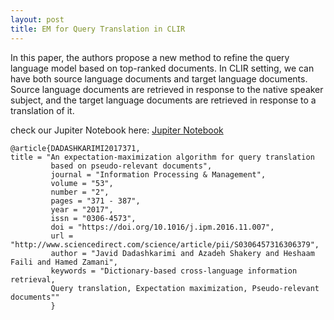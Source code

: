 ```yaml
---
layout: post
title: EM for Query Translation in CLIR
---
```


In this paper, the authors propose a new method to refine the query language model based on top-ranked documents. In CLIR setting, we can have both source language documents and target language documents. Source language documents are retrieved in response to the native speaker subject, and the target language documents are retrieved in response to a translation of it.

check our Jupiter Notebook here:
<a href="https://github.com/dadashkarimi/EM4QT/blob/master/em4qt.ipynb">Jupiter Notebook</a> 

```
@article{DADASHKARIMI2017371,
title = "An expectation-maximization algorithm for query translation 
         based on pseudo-relevant documents",
         journal = "Information Processing & Management",
         volume = "53",
         number = "2",
         pages = "371 - 387",
         year = "2017",
         issn = "0306-4573",
         doi = "https://doi.org/10.1016/j.ipm.2016.11.007",
         url = "http://www.sciencedirect.com/science/article/pii/S0306457316306379",
         author = "Javid Dadashkarimi and Azadeh Shakery and Heshaam Faili and Hamed Zamani",
         keywords = "Dictionary-based cross-language information retrieval, 
         Query translation, Expectation maximization, Pseudo-relevant documents""
         }
```

